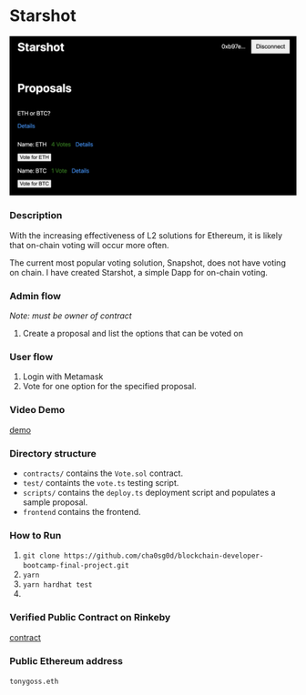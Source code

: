 # Starshot
![starshot_pic](pic.png)

### Description
With the increasing effectiveness of L2 solutions for Ethereum, it is likely that on-chain voting will occur more often.

The current most popular voting solution, Snapshot, does not have voting on chain.
I have created Starshot, a simple Dapp for on-chain voting.

### Admin flow
*Note: must be owner of contract*
1. Create a proposal and list the options that can be voted on

### User flow
1. Login with Metamask
2. Vote for one option for the specified proposal.

### Video Demo
[demo](https://youtu.be/p1juVNKOWVU)

### Directory structure
- `contracts/` contains the `Vote.sol` contract.
- `test/` containts the `vote.ts` testing script.
- `scripts/` contains the `deploy.ts` deployment script and populates a sample proposal.
- `frontend` contains the frontend.

### How to Run 
1. `git clone https://github.com/cha0sg0d/blockchain-developer-bootcamp-final-project.git`
2. `yarn`
3. `yarn hardhat test`
4. 

### Verified Public Contract on Rinkeby
[contract](https://rinkeby.etherscan.io/address/0x697E6d5f8053Af5AeE6cD6f7eCEb81764CfCB84f)

### Public Ethereum address
`tonygoss.eth`




